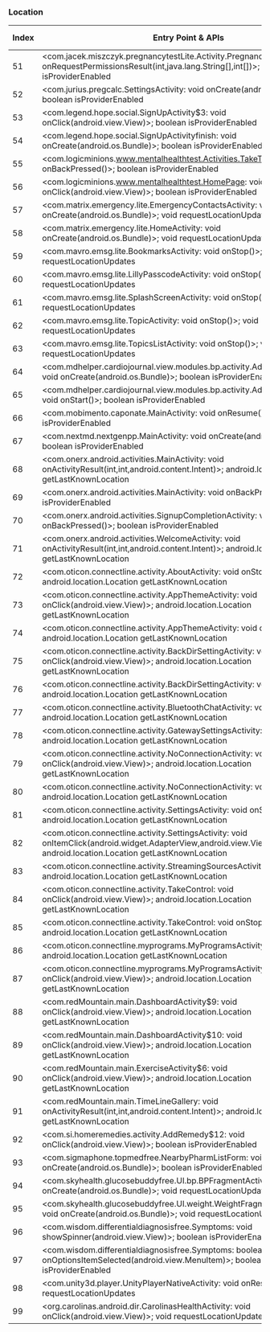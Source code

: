 ### Location
| Index | Entry Point & APIs | Screen shot | Resource id | Label |
| ------------- | ------------- | ------------- |-------------|-------------|
| 51 | <com.jacek.miszczyk.pregnancytestLite.Activity.PregnancyAppActivity: void onRequestPermissionsResult(int,java.lang.String[],int[])>; boolean isProviderEnabled | ![](C:\Users\hfu\Documents\COSMOS\output\py\Play_win8\Medical\com.jacek.miszczyk.pregnancytestLite\com.jacek.miszczyk.pregnancytestLite.Activity.PregnancyAppActivity.png) |  | |
| 52 | <com.jurius.pregcalc.SettingsActivity: void onCreate(android.os.Bundle)>; boolean isProviderEnabled | ![](C:\Users\hfu\Documents\COSMOS\output\py\Play_win8\Medical\com.jurius.pregcalc\com.jurius.pregcalc.SettingsActivity.png) |  | |
| 53 | <com.legend.hope.social.SignUpActivity$3: void onClick(android.view.View)>; boolean isProviderEnabled | ![](C:\Users\hfu\Documents\COSMOS\output\py\Play_win8\Medical\com.legend.hope\com.legend.hope.social.SignUpActivity.png) |  | |
| 54 | <com.legend.hope.social.SignUpActivityfinish: void onCreate(android.os.Bundle)>; boolean isProviderEnabled | ![](C:\Users\hfu\Documents\COSMOS\output\py\Play_win8\Medical\com.legend.hope\com.legend.hope.social.SignUpActivityfinish.png) |  | |
| 55 | <com.logicminions.www.mentalhealthtest.Activities.TakeTestActivity: void onBackPressed()>; boolean isProviderEnabled | ![](C:\Users\hfu\Documents\COSMOS\output\py\Play_win8\Medical\com.logicminions.www.mentalhealthtest\com.logicminions.www.mentalhealthtest.Activities.TakeTestActivity.png) |  | |
| 56 | <com.logicminions.www.mentalhealthtest.HomePage: void onClick(android.view.View)>; boolean isProviderEnabled | ![](C:\Users\hfu\Documents\COSMOS\output\py\Play_win8\Medical\com.logicminions.www.mentalhealthtest\com.logicminions.www.mentalhealthtest.HomePage.png) |  | |
| 57 | <com.matrix.emergency.lite.EmergencyContactsActivity: void onCreate(android.os.Bundle)>; void requestLocationUpdates | ![](C:\Users\hfu\Documents\COSMOS\output\py\Play_win8\Medical\com.matrix.emergency.lite\com.matrix.emergency.lite.EmergencyContactsActivity.png) |  | |
| 58 | <com.matrix.emergency.lite.HomeActivity: void onCreate(android.os.Bundle)>; void requestLocationUpdates | ![](C:\Users\hfu\Documents\COSMOS\output\py\Play_win8\Medical\com.matrix.emergency.lite\com.matrix.emergency.lite.HomeActivity.png) |  | |
| 59 | <com.mavro.emsg.lite.BookmarksActivity: void onStop()>; void requestLocationUpdates | ![](C:\Users\hfu\Documents\COSMOS\output\py\Play_win8\Medical\com.mavro.emsg.lite\com.mavro.emsg.lite.BookmarksActivity.png) |  | |
| 60 | <com.mavro.emsg.lite.LillyPasscodeActivity: void onStop()>; void requestLocationUpdates | ![](C:\Users\hfu\Documents\COSMOS\output\py\Play_win8\Medical\com.mavro.emsg.lite\com.mavro.emsg.lite.LillyPasscodeActivity.png) |  | |
| 61 | <com.mavro.emsg.lite.SplashScreenActivity: void onStop()>; void requestLocationUpdates | ![](C:\Users\hfu\Documents\COSMOS\output\py\Play_win8\Medical\com.mavro.emsg.lite\com.mavro.emsg.lite.SplashScreenActivity.png) |  | |
| 62 | <com.mavro.emsg.lite.TopicActivity: void onStop()>; void requestLocationUpdates | ![](C:\Users\hfu\Documents\COSMOS\output\py\Play_win8\Medical\com.mavro.emsg.lite\com.mavro.emsg.lite.TopicActivity.png) |  | |
| 63 | <com.mavro.emsg.lite.TopicsListActivity: void onStop()>; void requestLocationUpdates | ![](C:\Users\hfu\Documents\COSMOS\output\py\Play_win8\Medical\com.mavro.emsg.lite\com.mavro.emsg.lite.TopicsListActivity.png) |  | |
| 64 | <com.mdhelper.cardiojournal.view.modules.bp.activity.AddBpRecordActivity: void onCreate(android.os.Bundle)>; boolean isProviderEnabled | ![](C:\Users\hfu\Documents\COSMOS\output\py\Play_win8\Medical\com.mdhelper.cardiojournal\com.mdhelper.cardiojournal.view.modules.bp.activity.AddBpRecordActivity.png) |  | |
| 65 | <com.mdhelper.cardiojournal.view.modules.bp.activity.AddBpRecordActivity: void onStart()>; boolean isProviderEnabled | ![](C:\Users\hfu\Documents\COSMOS\output\py\Play_win8\Medical\com.mdhelper.cardiojournal\com.mdhelper.cardiojournal.view.modules.bp.activity.AddBpRecordActivity.png) |  | |
| 66 | <com.mobimento.caponate.MainActivity: void onResume()>; boolean isProviderEnabled | ![](C:\Users\hfu\Documents\COSMOS\output\py\Play_win8\Medical\com.mobincube.android.sc_9Y7S3\com.mobimento.caponate.MainActivity.png) |  | |
| 67 | <com.nextmd.nextgenpp.MainActivity: void onCreate(android.os.Bundle)>; boolean isProviderEnabled | ![](C:\Users\hfu\Documents\COSMOS\output\py\Play_win8\Medical\com.nextmd.nextgenpp\com.nextmd.nextgenpp.MainActivity.png) |  | |
| 68 | <com.onerx.android.activities.MainActivity: void onActivityResult(int,int,android.content.Intent)>; android.location.Location getLastKnownLocation | ![](C:\Users\hfu\Documents\COSMOS\output\py\Play_win8\Medical\com.onerx.android\com.onerx.android.activities.MainActivity.png) |  | |
| 69 | <com.onerx.android.activities.MainActivity: void onBackPressed()>; boolean isProviderEnabled | ![](C:\Users\hfu\Documents\COSMOS\output\py\Play_win8\Medical\com.onerx.android\com.onerx.android.activities.MainActivity.png) |  | |
| 70 | <com.onerx.android.activities.SignupCompletionActivity: void onBackPressed()>; boolean isProviderEnabled | ![](C:\Users\hfu\Documents\COSMOS\output\py\Play_win8\Medical\com.onerx.android\com.onerx.android.activities.SignupCompletionActivity.png) |  | |
| 71 | <com.onerx.android.activities.WelcomeActivity: void onActivityResult(int,int,android.content.Intent)>; android.location.Location getLastKnownLocation | ![](C:\Users\hfu\Documents\COSMOS\output\py\Play_win8\Medical\com.onerx.android\com.onerx.android.activities.WelcomeActivity.png) |  | |
| 72 | <com.oticon.connectline.activity.AboutActivity: void onStop()>; android.location.Location getLastKnownLocation | ![](C:\Users\hfu\Documents\COSMOS\output\py\Play_win8\Medical\com.oticon.connectline\com.oticon.connectline.activity.AboutActivity.png) |  | |
| 73 | <com.oticon.connectline.activity.AppThemeActivity: void onClick(android.view.View)>; android.location.Location getLastKnownLocation | ![](C:\Users\hfu\Documents\COSMOS\output\py\Play_win8\Medical\com.oticon.connectline\com.oticon.connectline.activity.AppThemeActivity.png) |  | |
| 74 | <com.oticon.connectline.activity.AppThemeActivity: void onStop()>; android.location.Location getLastKnownLocation | ![](C:\Users\hfu\Documents\COSMOS\output\py\Play_win8\Medical\com.oticon.connectline\com.oticon.connectline.activity.AppThemeActivity.png) |  | |
| 75 | <com.oticon.connectline.activity.BackDirSettingActivity: void onClick(android.view.View)>; android.location.Location getLastKnownLocation | ![](C:\Users\hfu\Documents\COSMOS\output\py\Play_win8\Medical\com.oticon.connectline\com.oticon.connectline.activity.BackDirSettingActivity.png) |  | |
| 76 | <com.oticon.connectline.activity.BackDirSettingActivity: void onStop()>; android.location.Location getLastKnownLocation | ![](C:\Users\hfu\Documents\COSMOS\output\py\Play_win8\Medical\com.oticon.connectline\com.oticon.connectline.activity.BackDirSettingActivity.png) |  | |
| 77 | <com.oticon.connectline.activity.BluetoothChatActivity: void onStop()>; android.location.Location getLastKnownLocation | ![](C:\Users\hfu\Documents\COSMOS\output\py\Play_win8\Medical\com.oticon.connectline\com.oticon.connectline.activity.BluetoothChatActivity.png) |  | |
| 78 | <com.oticon.connectline.activity.GatewaySettingsActivity: void onStop()>; android.location.Location getLastKnownLocation | ![](C:\Users\hfu\Documents\COSMOS\output\py\Play_win8\Medical\com.oticon.connectline\com.oticon.connectline.activity.GatewaySettingsActivity.png) |  | |
| 79 | <com.oticon.connectline.activity.NoConnectionActivity: void onClick(android.view.View)>; android.location.Location getLastKnownLocation | ![](C:\Users\hfu\Documents\COSMOS\output\py\Play_win8\Medical\com.oticon.connectline\com.oticon.connectline.activity.NoConnectionActivity.png) |  | |
| 80 | <com.oticon.connectline.activity.NoConnectionActivity: void onStop()>; android.location.Location getLastKnownLocation | ![](C:\Users\hfu\Documents\COSMOS\output\py\Play_win8\Medical\com.oticon.connectline\com.oticon.connectline.activity.NoConnectionActivity.png) |  | |
| 81 | <com.oticon.connectline.activity.SettingsActivity: void onStop()>; android.location.Location getLastKnownLocation | ![](C:\Users\hfu\Documents\COSMOS\output\py\Play_win8\Medical\com.oticon.connectline\com.oticon.connectline.activity.SettingsActivity.png) |  | |
| 82 | <com.oticon.connectline.activity.SettingsActivity: void onItemClick(android.widget.AdapterView,android.view.View,int,long)>; android.location.Location getLastKnownLocation | ![](C:\Users\hfu\Documents\COSMOS\output\py\Play_win8\Medical\com.oticon.connectline\com.oticon.connectline.activity.SettingsActivity.png) |  | |
| 83 | <com.oticon.connectline.activity.StreamingSourcesActivity: void onStop()>; android.location.Location getLastKnownLocation | ![](C:\Users\hfu\Documents\COSMOS\output\py\Play_win8\Medical\com.oticon.connectline\com.oticon.connectline.activity.StreamingSourcesActivity.png) |  | |
| 84 | <com.oticon.connectline.activity.TakeControl: void onClick(android.view.View)>; android.location.Location getLastKnownLocation | ![](C:\Users\hfu\Documents\COSMOS\output\py\Play_win8\Medical\com.oticon.connectline\com.oticon.connectline.activity.TakeControl.png) |  | |
| 85 | <com.oticon.connectline.activity.TakeControl: void onStop()>; android.location.Location getLastKnownLocation | ![](C:\Users\hfu\Documents\COSMOS\output\py\Play_win8\Medical\com.oticon.connectline\com.oticon.connectline.activity.TakeControl.png) |  | |
| 86 | <com.oticon.connectline.myprograms.MyProgramsActivity: void onStop()>; android.location.Location getLastKnownLocation | ![](C:\Users\hfu\Documents\COSMOS\output\py\Play_win8\Medical\com.oticon.connectline\com.oticon.connectline.myprograms.MyProgramsActivity.png) |  | |
| 87 | <com.oticon.connectline.myprograms.MyProgramsActivity: void onClick(android.view.View)>; android.location.Location getLastKnownLocation | ![](C:\Users\hfu\Documents\COSMOS\output\py\Play_win8\Medical\com.oticon.connectline\com.oticon.connectline.myprograms.MyProgramsActivity.png) |  | |
| 88 | <com.redMountain.main.DashboardActivity$9: void onClick(android.view.View)>; android.location.Location getLastKnownLocation | ![](C:\Users\hfu\Documents\COSMOS\output\py\Play_win8\Medical\com.redMountain.main\com.redMountain.main.DashboardActivity.png) |  | |
| 89 | <com.redMountain.main.DashboardActivity$10: void onClick(android.view.View)>; android.location.Location getLastKnownLocation | ![](C:\Users\hfu\Documents\COSMOS\output\py\Play_win8\Medical\com.redMountain.main\com.redMountain.main.DashboardActivity.png) |  | |
| 90 | <com.redMountain.main.ExerciseActivity$6: void onClick(android.view.View)>; android.location.Location getLastKnownLocation | ![](C:\Users\hfu\Documents\COSMOS\output\py\Play_win8\Medical\com.redMountain.main\com.redMountain.main.ExerciseActivity.png) |  | |
| 91 | <com.redMountain.main.TimeLineGallery: void onActivityResult(int,int,android.content.Intent)>; android.location.Location getLastKnownLocation | ![](C:\Users\hfu\Documents\COSMOS\output\py\Play_win8\Medical\com.redMountain.main\com.redMountain.main.TimeLineGallery.png) |  | |
| 92 | <com.si.homeremedies.activity.AddRemedy$12: void onClick(android.view.View)>; boolean isProviderEnabled | ![](C:\Users\hfu\Documents\COSMOS\output\py\Play_win8\Medical\com.si.homeremedies\com.si.homeremedies.activity.AddRemedy.png) |  | |
| 93 | <com.sigmaphone.topmedfree.NearbyPharmListForm: void onCreate(android.os.Bundle)>; boolean isProviderEnabled | ![](C:\Users\hfu\Documents\COSMOS\output\py\Play_win8\Medical\com.sigmaphone.topmedfree\com.sigmaphone.topmedfree.NearbyPharmListForm.png) |  | |
| 94 | <com.skyhealth.glucosebuddyfree.UI.bp.BPFragmentActivityMore: void onCreate(android.os.Bundle)>; void requestLocationUpdates | ![](C:\Users\hfu\Documents\COSMOS\output\py\Play_win8\Medical\com.skyhealth.glucosebuddyfree\com.skyhealth.glucosebuddyfree.UI.bp.BPFragmentActivityMore.png) |  | |
| 95 | <com.skyhealth.glucosebuddyfree.UI.weight.WeightFragmentActivityMore: void onCreate(android.os.Bundle)>; void requestLocationUpdates | ![](C:\Users\hfu\Documents\COSMOS\output\py\Play_win8\Medical\com.skyhealth.glucosebuddyfree\com.skyhealth.glucosebuddyfree.UI.weight.WeightFragmentActivityMore.png) |  | |
| 96 | <com.wisdom.differentialdiagnosisfree.Symptoms: void showSpinner(android.view.View)>; boolean isProviderEnabled | ![](C:\Users\hfu\Documents\COSMOS\output\py\Play_win8\Medical\com.wisdom.differentialdiagnosisfree\com.wisdom.differentialdiagnosisfree.Symptoms.png) |  | |
| 97 | <com.wisdom.differentialdiagnosisfree.Symptoms: boolean onOptionsItemSelected(android.view.MenuItem)>; boolean isProviderEnabled | ![](C:\Users\hfu\Documents\COSMOS\output\py\Play_win8\Medical\com.wisdom.differentialdiagnosisfree\com.wisdom.differentialdiagnosisfree.Symptoms.png) |  | |
| 98 | <com.unity3d.player.UnityPlayerNativeActivity: void onResume()>; void requestLocationUpdates | ![](C:\Users\hfu\Documents\COSMOS\output\py\Play_win8\Medical\nAnatomyondev.webstarts.HumanAnatomy\com.unity3d.player.UnityPlayerNativeActivity.png) |  | |
| 99 | <org.carolinas.android.dir.CarolinasHealthActivity: void onClick(android.view.View)>; void requestLocationUpdates | ![](C:\Users\hfu\Documents\COSMOS\output\py\Play_win8\Medical\org.carolinas.android.dir\org.carolinas.android.dir.CarolinasHealthActivity.png) |  | |
